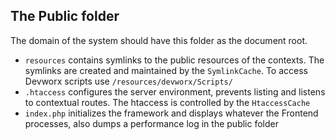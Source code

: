 <h2>The Public folder</h2>
<p>The domain of the system should have this folder as the document root.</p>

<ul>
  <li><code>resources</code> contains symlinks to the public resources of the contexts. The symlinks are created and maintained by the <code>SymlinkCache</code>. To access Devworx scripts use <code>/resources/devworx/Scripts/</code></li>
  <li><code>.htaccess</code> configures the server environment, prevents listing and listens to contextual routes. The htaccess is controlled by the <code>HtaccessCache</code></li>  
  <li><code>index.php</code> initializes the framework and displays whatever the Frontend processes, also dumps a performance log in the public folder</li>
</ul>
